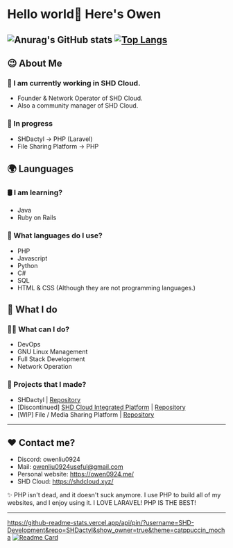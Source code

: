 # Hello world👋 Here's Owen

![Anurag's GitHub stats](https://github-readme-stats.vercel.app/api?username=owenliu0924&show_icons=true&theme=tokyonight)
[![Top Langs](https://github-readme-stats.vercel.app/api/top-langs/?username=owenliu0924&layout=donut)](https://github.com/anuraghazra/github-readme-stats)
---

## 😉 About Me

### 💾 I am currently working in SHD Cloud.
- Founder & Network Operator of SHD Cloud.
- Also a community manager of SHD Cloud.

### 👀 In progress
- SHDactyl → PHP (Laravel)
- File Sharing Platform → PHP

## 🌍 Launguages

### 🛢️ I am learning?
- Java
- Ruby on Rails

### 🔮 What languages do I use?
- PHP
- Javascript
- Python
- C#
- SQL
- HTML & CSS (Although they are not programming languages.)

## 🤗 What I do

### 🙋‍♂️ What can I do?
- DevOps
- GNU Linux Management
- Full Stack Development
- Network Operation

### 💎 Projects that I made?
- SHDactyl | [Repository](https://github.com/SHD-Development/SHDactyl)
- [Discontinued] [SHD Cloud Integrated Platform](https://scip.shdcloud.xyz) | [Repository](https://github.com/SHD-Development/SHD-Cloud-Integrated-Platform)
- [WIP] File / Media Sharing Platform | [Repository](https://github.com/owenliu0924/File-Sharing-Platform) 

---

## ❤️ Contact me?
- Discord: owenliu0924
- Mail: owenliu0924useful@gmail.com
- Personal website: https://owen0924.me/
- SHD Cloud: https://shdcloud.xyz/

✨ PHP isn't dead, and it doesn't suck anymore. I use PHP to build all of my websites, and I enjoy using it. I LOVE LARAVEL! PHP IS THE BEST!

---
https://github-readme-stats.vercel.app/api/pin/?username=SHD-Development&repo=SHDactyl&show_owner=true&theme=catppuccin_mocha
[![Readme Card](https://github-readme-stats.vercel.app/api/pin/?username=SHD-Development&repo=SHDactyl&show_owner=true&theme=catppuccin_mocha)](https://github.com/SHD-Development/SHDactyl)

